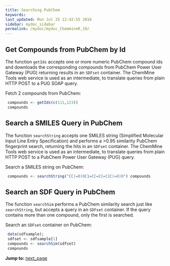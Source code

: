 ```yaml
---
title: Searching PubChem
keywords: 
last_updated: Mon Jul 25 12:42:55 2016
sidebar: mydoc_sidebar
permalink: /mydoc/mydoc_ChemmineR_19/
---
```


## Get Compounds from PubChem by Id

The function `getIds` accepts one or more numeric PubChem
compound ids and downloads the corresponding compounds from PubChem
Power User Gateway (PUG) returning results in an `SDFset`
container. The ChemMine Tools web service is used as an intermediate, to
translate queries from plain HTTP POST to a PUG SOAP query.  

Fetch 2 compounds from PubChem:



```r
 compounds <- getIds(c(111,123))
 compounds 
```


## Search a SMILES Query in PubChem

The function `searchString` accepts one SMILES string
(Simplified Molecular Input Line Entry Specification) and performs a
\>0.95 similarity PubChem fingerprint search, returning the hits in an
`SDFset` container. The ChemMine Tools web service is
used as an intermediate, to translate queries from plain HTTP POST to a
PubChem Power User Gateway (PUG) query.  

Search a SMILES string on PubChem:



```r
 compounds <- searchString("CC(=O)OC1=CC=CC=C1C(=O)O") compounds 
```


## Search an SDF Query in PubChem

The function `searchSim` performs a PubChem similarity
search just like `searchString`, but accepts a query in
an `SDFset` container. If the query contains more than
one compound, only the first is searched.  

Search an `SDFset` container on PubChem:



```r
 data(sdfsample); 
 sdfset <- sdfsample[1] 
 compounds <- searchSim(sdfset) 
 compounds 
```


<div class="tags">
<b>Jump to: </b>
<a href="../../mydoc/mydoc_ChemmineR_20/" class="btn btn-default navbar-btn cursorNorm" role="button">next_page</a>
</div>
